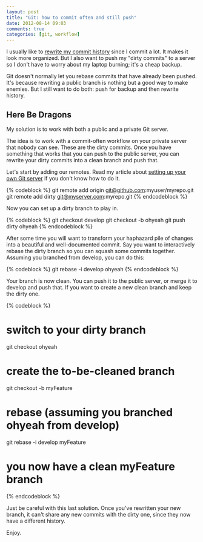 ```yaml
---
layout: post
title: "Git: how to commit often and still push"
date: 2012-08-14 09:03
comments: true
categories: [git, workflow]
---
```


I usually like to [rewrite my commit history](http://git-scm.com/book/ch6-4.html) since I commit a lot. It makes it look more organized. But I also want to push my "dirty commits" to a server so I don't have to worry about my laptop burning; it's a cheap backup.

Git doesn't normally let you rebase commits that have already been pushed. It's because rewriting a public branch is nothing but a good way to make enemies. But I still want to do both: push for backup and then rewrite history.

<!--more-->

## Here Be Dragons

My solution is to work with both a public and a private Git server.

The idea is to work with a commit-often workflow on your private server that nobody can see. These are the dirty commits. Once you have something that works that you can push to the public server, you can rewrite your dirty commits into a clean branch and push that.

Let's start by adding our remotes. Read my article about [setting up your own Git server](/2012/08/set-up-your-own-git-server/) if you don't know how to do it.

{% codeblock %}
git remote add origin git@github.com:myuser/myrepo.git
git remote add dirty git@myserver.com:myrepo.git
{% endcodeblock %}

Now you can set up a dirty branch to play in.

{% codeblock %}
git checkout develop
git checkout -b ohyeah
git push dirty ohyeah
{% endcodeblock %}

After some time you will want to transform your haphazard pile of changes into a beautiful and well-documented commit. Say you want to interactively rebase the dirty branch so you can squash some commits together. Assuming you branched from develop, you can do this:

{% codeblock %}
git rebase -i develop ohyeah
{% endcodeblock %}

Your branch is now clean. You can push it to the public server, or merge it to develop and push that. If you want to create a new clean branch and keep the dirty one.

{% codeblock %}
# switch to your dirty branch
git checkout ohyeah
 
# create the to-be-cleaned branch
git checkout -b myFeature
 
# rebase (assuming you branched ohyeah from develop)
git rebase -i develop myFeature
 
# you now have a clean myFeature branch
{% endcodeblock %}

Just be careful with this last solution. Once you've rewritten your new branch, it can't share any new commits with the dirty one, since they now have a different history.

Enjoy.
